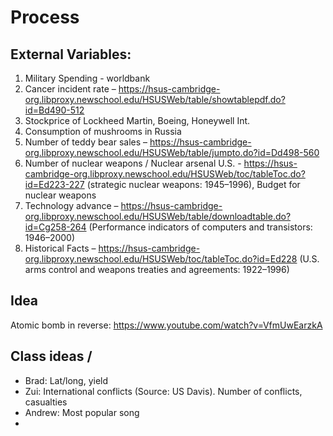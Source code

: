 # Process

## External Variables:

1. Military Spending - worldbank
2. Cancer incident rate – https://hsus-cambridge-org.libproxy.newschool.edu/HSUSWeb/table/showtablepdf.do?id=Bd490-512
3. Stockprice of Lockheed Martin, Boeing, Honeywell Int.
4. Consumption of mushrooms in Russia
5. Number of teddy bear sales – https://hsus-cambridge-org.libproxy.newschool.edu/HSUSWeb/table/jumpto.do?id=Dd498-560
6. Number of nuclear weapons / Nuclear arsenal U.S. - https://hsus-cambridge-org.libproxy.newschool.edu/HSUSWeb/toc/tableToc.do?id=Ed223-227 (strategic nuclear weapons: 1945–1996), Budget for nuclear weapons
7. Technology advance – https://hsus-cambridge-org.libproxy.newschool.edu/HSUSWeb/table/downloadtable.do?id=Cg258-264 (Performance indicators of computers and transistors: 1946–2000)
8. Historical Facts – https://hsus-cambridge-org.libproxy.newschool.edu/HSUSWeb/toc/tableToc.do?id=Ed228 (U.S. arms control and weapons treaties and agreements: 1922–1996)

## Idea

Atomic bomb in reverse:
https://www.youtube.com/watch?v=VfmUwEarzkA


## Class ideas /

- Brad: Lat/long, yield
- Zui: International conflicts (Source: US Davis). Number of conflicts, casualties
- Andrew: Most popular song
- 
